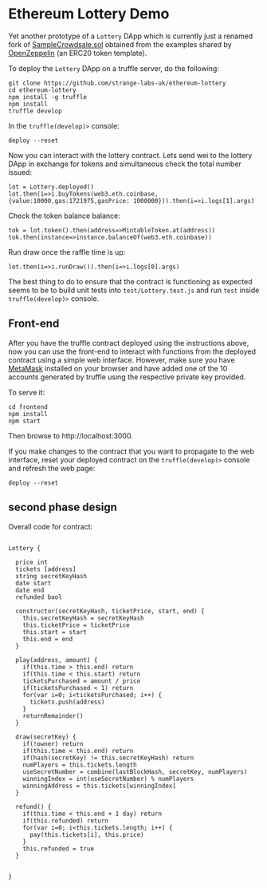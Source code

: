 # Ethereum Lottery Demo

Yet another prototype of a `Lottery` DApp which is currently just a renamed fork of [SampleCrowdsale.sol](https://github.com/OpenZeppelin/zeppelin-solidity/blob/master/contracts/examples/SampleCrowdsale.sol) obtained from the examples shared by [OpenZeppelin](https://github.com/OpenZeppelin/zeppelin-solidity) (an ERC20 token template).

To deploy the `Lottery` DApp on a truffle server, do the following:

	git clone https://github.com/strange-labs-uk/ethereum-lottery
	cd ethereum-lottery
	npm install -g truffle
	npm install
	truffle develop

In the `truffle(develop)>` console:

	deploy --reset

Now you can interact with the lottery contract. Lets send wei to the lottery DApp in exchange for tokens and simultaneous check the total number issued:
	
	lot = Lottery.deployed()
	lot.then(i=>i.buyTokens(web3.eth.coinbase,{value:10000,gas:1721975,gasPrice: 1000000})).then(i=>i.logs[1].args)

Check the token balance balance:
	
	tok = lot.token().then(address=>MintableToken.at(address))
	tok.then(instance=>instance.balanceOf(web3.eth.coinbase))

Run draw once the raffle time is up:

	lot.then(i=>i.runDraw()).then(i=>i.logs[0].args)

The best thing to do to ensure that the contract is functioning as expected seems to be to build unit tests into `test/Lottery.test.js` and run `test` inside `truffle(develop)>` console.

## Front-end

After you have the truffle contract deployed using the instructions above, now you can use the front-end to interact with functions from the deployed contract using a simple web interface. However, make sure you have [MetaMask](https://metamask.io) installed on your browser and have added one of the 10 accounts generated by truffle using the respective private key provided.

To serve it:

    cd frontend
    npm install
    npm start

Then browse to http://localhost:3000.

If you make changes to the contract that you want to propagate to the web interface, reset your deployed contract on the `truffle(develop)>` console and refresh the web page:
    
    deploy --reset



## second phase design

Overall code for contract:

```

Lottery {

  price int
  tickets [address]
  string secretKeyHash
  date start
  date end
  refunded bool

  constructor(secretKeyHash, ticketPrice, start, end) {
    this.secretKeyHash = secretKeyHash
    this.ticketPrice = ticketPrice
    this.start = start
    this.end = end
  }

  play(address, amount) {
    if(this.time > this.end) return
    if(this.time < this.start) return
    ticketsPurchased = amount / price
    if(ticketsPurchased < 1) return
    for(var i=0; i<ticketsPurchased; i++) {
      tickets.push(address)
    }
    returnRemainder()
  }

  draw(secretKey) {
    if(!owner) return
    if(this.time < this.end) return
    if(hash(secretKey) != this.secretKeyHash) return
    numPlayers = this.tickets.length
    useSecretNumber = combine(lastBlockHash, secretKey, numPlayers)
    winningIndex = int(useSecretNumber) % numPlayers
    winningAddress = this.tickets[winningIndex]
  }

  refund() {
    if(this.time < this.end + 1 day) return
    if(this.refunded) return
    for(var i=0; i<this.tickets.length; i++) {
      pay(this.tickets[i], this.price)
    }
    this.refunded = true
  }


}

```

